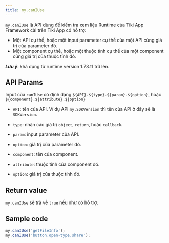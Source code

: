 ```yaml
---
title: my.canIUse
---
```


`my.canIUse` là API dùng để kiểm tra xem liệu Runtime của Tiki App Framework cài trên Tiki App có hỗ trợ:  

- Một API cụ thể, hoặc một input parameter cụ thể của một API cùng giá trị của parameter đó.
- Một component cụ thể, hoặc một thuộc tính cụ thể của một component cùng giá trị của thuộc tính đó.

***Lưu ý***: khả dụng từ runtime version 1.73.11 trở lên.

## API Params

Input của `canIUse` có định dạng `${API}.${type}.${param}.${option}`, hoặc `${component}.${attribute}.${option}`

- `API`: tên của API. Ví dụ API `my.SDKVersion` thì tên của API ở đây sẽ là `SDKVersion`.
- `type`: nhận các giá trị `object`, `return`, hoặc `callback`.
- `param`: input parameter của API.
- `option`: giá trị của parameter đó.
  
- `component`: tên của component.
- `attribute`: thuộc tính của component đó.
- `option`: giá trị của thuộc tính đó.

## Return value

`my.canIUse` sẽ trả về `true` nếu như có hỗ trợ.

## Sample code

```js
my.canIUse('getFileInfo');
my.canIUse('button.open-type.share');
```